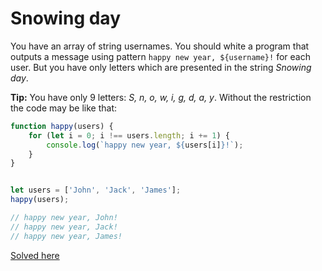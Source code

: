 # Snowing day
You have an array of string usernames. You should white a program that outputs a message using pattern `happy new year, ${username}!` for each user. But you have only letters which are presented in the string *Snowing day*.

**Tip:** You have only 9 letters: *S, n, o, w, i, g, d, a, y*. Without the restriction the code may be like that:
```javascript
function happy(users) {
    for (let i = 0; i !== users.length; i += 1) {
        console.log(`happy new year, ${users[i]}!`);
    }
}


let users = ['John', 'Jack', 'James'];
happy(users);

// happy new year, John!
// happy new year, Jack!
// happy new year, James!
```

[Solved here](../solved/3.md#snowing-day)  